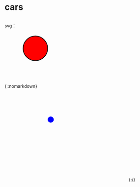 # cars

```mermaid

```


svg：

<div width="100%" style="overflow-x:auto;">
<svg xmlns="http://www.w3.org/2000/svg" version="1.1">
   <circle cx="100" cy="50" r="40" stroke="black" stroke-width="2" fill="red" />
</svg>
</div>

{::nomarkdown}
<svg width="400" height=300>
    <circle cx="150" cy="100" r="10" fill="blue"/>
</svg>
{:/}
